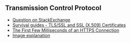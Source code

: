 ## Transmission Control Protocol

- [Question on StackExchange](https://goo.gl/NXVsUR)
- [Survival guides - TLS/SSL and SSL (X.509) Certificates](https://goo.gl/VFL07i)
- [The First Few Milliseconds of an HTTPS Connection](https://goo.gl/SdSIoe)
- [Image explanation](https://goo.gl/GxIMX7)

